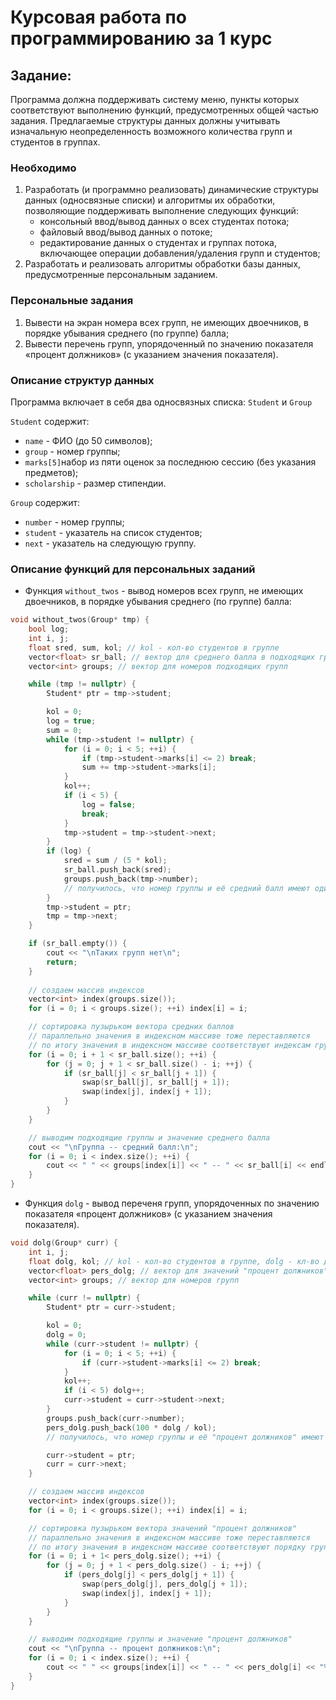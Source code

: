 # Курсовая работа по программированию за 1 курс

## Задание:
Программа должна поддерживать систему меню,
пункты которых соответствуют выполнению функций,
предусмотренных общей частью задания.
Предлагаемые структуры данных должны учитывать
изначальную неопределенность возможного количества групп и студентов в группах.

### Необходимо
1) Разработать (и программно реализовать) динамические структуры данных
   (односвязные списки) и алгоритмы их обработки,
   позволяющие поддерживать выполнение следующих функций:
    - консольный ввод/вывод данных о всех студентах потока;
    - файловый ввод/вывод данных о потоке;
    - редактирование данных о студентах и группах потока,
      включающее операции добавления/удаления групп и студентов;
3) Разработать и реализовать алгоритмы обработки базы данных, предусмотренные персональным заданием.

### Персональные задания
1) Вывести на экран номера всех групп, не имеющих двоечников,
   в порядке убывания среднего (по группе) балла;
2) Вывести перечень групп, упорядоченный по значению показателя
   «процент должников» (с указанием значения показателя).

### Описание структур данных
Программа включает в себя два односвязных списка: `Student` и `Group`

`Student` содержит:
- `name` - ФИО (до 50 символов);
- `group` - номер группы;
- `marks[5]`набор из пяти оценок за последнюю сессию (без указания предметов);
- `scholarship` - размер стипендии.

`Group` содержит:
- `number` - номер группы;
- `student` - указатель на список студентов;
- `next` - указатель на следующую группу.

### Описание функций для персональных заданий
- Функция `without_twos` - вывод номеров всех групп, не имеющих двоечников,
  в порядке убывания среднего (по группе) балла:
```c++ 
void without_twos(Group* tmp) {
    bool log;
    int i, j;
    float sred, sum, kol; // kol - кол-во студентов в группе
    vector<float> sr_ball; // вектор для среднего балла в подходящих группах  
    vector<int> groups; // вектор для номеров подходящих групп

    while (tmp != nullptr) {
        Student* ptr = tmp->student;

        kol = 0;
        log = true;
        sum = 0;
        while (tmp->student != nullptr) { 
            for (i = 0; i < 5; ++i) {
                if (tmp->student->marks[i] <= 2) break;            
                sum += tmp->student->marks[i]; 
            }
            kol++; 
            if (i < 5) { 
                log = false;
                break;                
            }
            tmp->student = tmp->student->next; 
        }
        if (log) {
            sred = sum / (5 * kol);
            sr_ball.push_back(sred);
            groups.push_back(tmp->number);
            // получилось, что номер группы и её средний балл имеют одинаковый индекс в векторах
        }
        tmp->student = ptr;
        tmp = tmp->next; 
    }

    if (sr_ball.empty()) {
        cout << "\nТаких групп нет\n";
        return;
    }
    
    // создаем массив индексов
    vector<int> index(groups.size()); 
    for (i = 0; i < groups.size(); ++i) index[i] = i;

    // сортировка пузырьком вектора средних баллов 
    // параллельно значения в индексном массиве тоже переставляются
    // по итогу значения в индексном массиве соответствуют индексам групп по убыванию среднего балла
    for (i = 0; i + 1 < sr_ball.size(); ++i) {
        for (j = 0; j + 1 < sr_ball.size() - i; ++j) {
            if (sr_ball[j] < sr_ball[j + 1]) {
                swap(sr_ball[j], sr_ball[j + 1]);
                swap(index[j], index[j + 1]);
            }
        }
    }

    // выводим подходящие группы и значение среднего балла
    cout << "\nГруппа -- средний балл:\n";
    for (i = 0; i < index.size(); ++i) {
        cout << " " << groups[index[i]] << " -- " << sr_ball[i] << endl;
    }
}
```
- Функция `dolg` - вывод переченя групп, упорядоченных по значению показателя
  «процент должников» (с указанием значения показателя).
```c++
void dolg(Group* curr) {
    int i, j;
    float dolg, kol; // kol - кол-во студентов в группе, dolg - кл-во должников
    vector<float> pers_dolg; // вектор для значений "процент должников"
    vector<int> groups; // вектор для номеров групп 

    while (curr != nullptr) {
        Student* ptr = curr->student;

        kol = 0;
        dolg = 0;
        while (curr->student != nullptr) {
            for (i = 0; i < 5; ++i) {
                if (curr->student->marks[i] <= 2) break;
            }
            kol++;
            if (i < 5) dolg++;
            curr->student = curr->student->next;
        }   
        groups.push_back(curr->number); 
        pers_dolg.push_back(100 * dolg / kol); 
        // получилось, что номер группы и её "процент должников" имеют одинаковый индекс в векторах

        curr->student = ptr;
        curr = curr->next;
    }

    // создаем массив индексов
    vector<int> index(groups.size());
    for (i = 0; i < groups.size(); ++i) index[i] = i;

    // сортировка пузырьком вектора значений "процент должников" 
    // параллельно значения в индексном массиве тоже переставляются
    // по итогу значения в индексном массиве соответствуют порядку групп по убыванию процента должников
    for (i = 0; i + 1< pers_dolg.size(); ++i) {
        for (j = 0; j + 1 < pers_dolg.size() - i; ++j) {
            if (pers_dolg[j] < pers_dolg[j + 1]) {
                swap(pers_dolg[j], pers_dolg[j + 1]);
                swap(index[j], index[j + 1]);
            }
        }
    }

    // выводим подходящие группы и значение "процент должников"
    cout << "\nГруппа -- процент должников:\n";
    for (i = 0; i < index.size(); ++i) {
        cout << " " << groups[index[i]] << " -- " << pers_dolg[i] << "%" << endl;
    }
}
```
